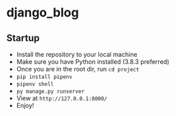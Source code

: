 # django_blog

## Startup
- Install the repository to your local machine
- Make sure you have Python installed (3.8.3 preferred)
- Once you are in the root dir, run `cd project`
- `pip install pipenv`
- `pipenv shell`
- `py manage.py runserver`
- View at `http://127.0.0.1:8000/`
- Enjoy!
